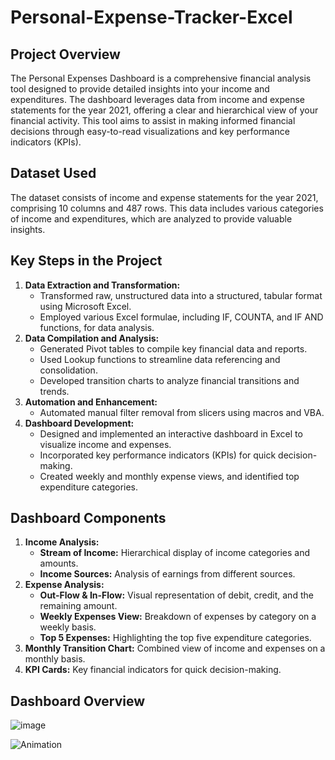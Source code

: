 # Personal-Expense-Tracker-Excel


## Project Overview
The Personal Expenses Dashboard is a comprehensive financial analysis tool designed to provide detailed insights into your income and expenditures. The dashboard leverages data from income and expense statements for the year 2021, offering a clear and hierarchical view of your financial activity. This tool aims to assist in making informed financial decisions through easy-to-read visualizations and key performance indicators (KPIs).

## Dataset Used
The dataset consists of income and expense statements for the year 2021, comprising 10 columns and 487 rows. This data includes various categories of income and expenditures, which are analyzed to provide valuable insights.

## Key Steps in the Project
1. **Data Extraction and Transformation:**
   - Transformed raw, unstructured data into a structured, tabular format using Microsoft Excel.
   - Employed various Excel formulae, including IF, COUNTA, and IF AND functions, for data analysis.
2. **Data Compilation and Analysis:**
   - Generated Pivot tables to compile key financial data and reports.
   - Used Lookup functions to streamline data referencing and consolidation.
   - Developed transition charts to analyze financial transitions and trends.
3. **Automation and Enhancement:**
   - Automated manual filter removal from slicers using macros and VBA.
4. **Dashboard Development:**
   - Designed and implemented an interactive dashboard in Excel to visualize income and expenses.
   - Incorporated key performance indicators (KPIs) for quick decision-making.
   - Created weekly and monthly expense views, and identified top expenditure categories.

## Dashboard Components
1. **Income Analysis:**
   - **Stream of Income:** Hierarchical display of income categories and amounts.
   - **Income Sources:** Analysis of earnings from different sources.
2. **Expense Analysis:**
   - **Out-Flow & In-Flow:** Visual representation of debit, credit, and the remaining amount.
   - **Weekly Expenses View:** Breakdown of expenses by category on a weekly basis.
   - **Top 5 Expenses:** Highlighting the top five expenditure categories.
3. **Monthly Transition Chart:** Combined view of income and expenses on a monthly basis.
4. **KPI Cards:** Key financial indicators for quick decision-making.

## Dashboard Overview

![image](https://github.com/user-attachments/assets/2f45a1de-4c8d-4d5e-a440-f4819ac24d88)


![Animation](https://github.com/user-attachments/assets/d0261457-73e7-4ae6-bd8b-99a7f0f1370f)



